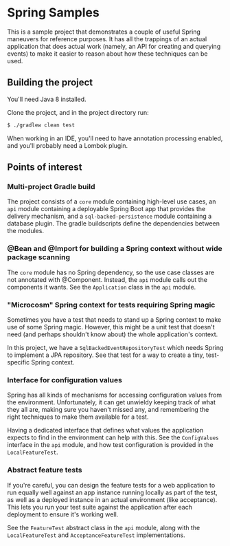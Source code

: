 # Spring Samples

This is a sample project that demonstrates a couple of useful Spring maneuvers
for reference purposes. It has all the trappings of an actual application that
does actual work (namely, an API for creating and querying events) to make it
easier to reason about how these techniques can be used.

## Building the project

You'll need Java 8 installed.

Clone the project, and in the project directory run:

```bash
$ ./gradlew clean test
```

When working in an IDE, you'll need to have annotation processing enabled, and
you'll probably need a Lombok plugin.

## Points of interest

### Multi-project Gradle build

The project consists of a `core` module containing high-level use cases, an
`api` module containing a deployable Spring Boot app that provides the delivery
mechanism, and a `sql-backed-persistence` module containing a database plugin.
The gradle buildscripts define the dependencies between the modules.

### @Bean and @Import for building a Spring context without wide package scanning

The `core` module has no Spring dependency, so the use case classes are not
annotated with @Component. Instead, the `api` module calls out the components
it wants. See the `Application` class in the `api` module.

### "Microcosm" Spring context for tests requiring Spring magic

Sometimes you have a test that needs to stand up a Spring context to make use
of some Spring magic. However, this might be a unit test that doesn't need (and
perhaps shouldn't know about) the whole application's context.

In this project, we have a `SqlBackedEventRepositoryTest` which needs Spring to
implement a JPA repository. See that test for a way to create a tiny,
test-specific Spring context.

### Interface for configuration values

Spring has all kinds of mechanisms for accessing configuration values from the
environment. Unfortunately, it can get unwieldy keeping track of what they all
are, making sure you haven't missed any, and remembering the right techniques
to make them available for a test.

Having a dedicated interface that defines what values the application expects
to find in the environment can help with this. See the `ConfigValues` interface
in the `api` module, and how test configuration is provided in the
`LocalFeatureTest`.

### Abstract feature tests

If you're careful, you can design the feature tests for a web application to
run equally well against an app instance running locally as part of the test,
as well as a deployed instance in an actual environment (like acceptance). This
lets you run your test suite against the application after each deployment to
ensure it's working well.

See the `FeatureTest` abstract class in the `api` module, along with the
`LocalFeatureTest` and `AcceptanceFeatureTest` implementations.
